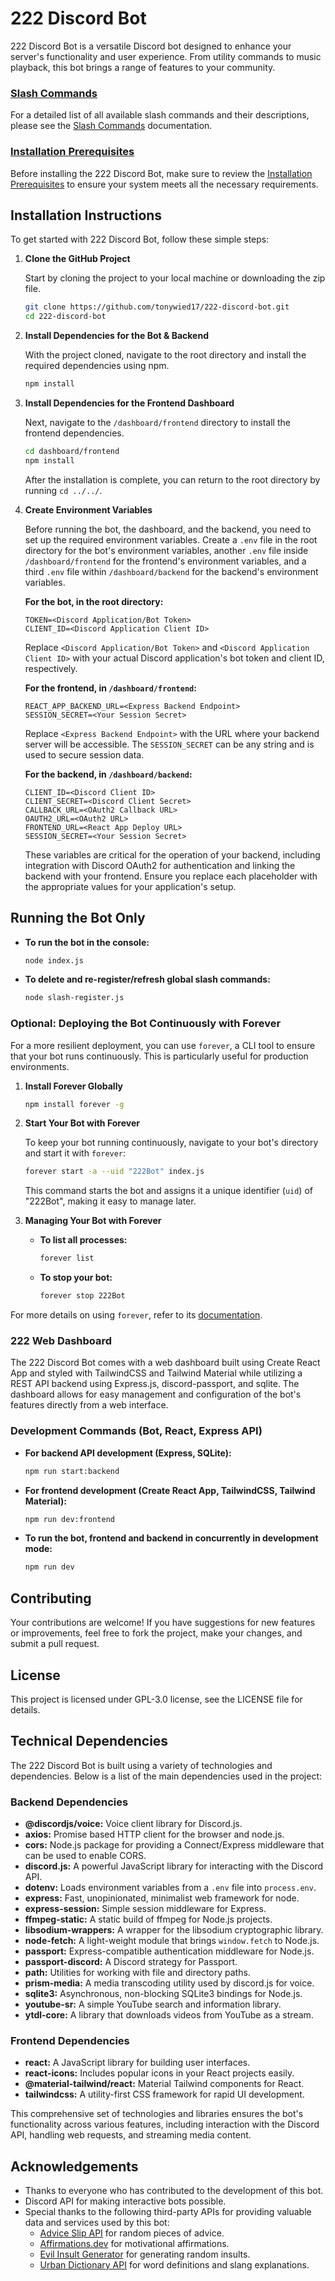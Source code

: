 # 222 Discord Bot

222 Discord Bot is a versatile Discord bot designed to enhance your server's functionality and user experience. From utility commands to music playback, this bot brings a range of features to your community.

### [Slash Commands](COMMANDS.md)

For a detailed list of all available slash commands and their descriptions, please see the [Slash Commands](COMMANDS.md) documentation.

### [Installation Prerequisites](PREREQS.md)

Before installing the 222 Discord Bot, make sure to review the [Installation Prerequisites](PREREQS.md) to ensure your system meets all the necessary requirements.

## Installation Instructions

To get started with 222 Discord Bot, follow these simple steps:

1. **Clone the GitHub Project**

    Start by cloning the project to your local machine or downloading the zip file.

    ```bash
    git clone https://github.com/tonywied17/222-discord-bot.git
    cd 222-discord-bot
    ```

2. **Install Dependencies for the Bot & Backend**

    With the project cloned, navigate to the root directory and install the required dependencies using npm.

    ```bash
    npm install
    ```

3. **Install Dependencies for the Frontend Dashboard**

    Next, navigate to the `/dashboard/frontend` directory to install the frontend dependencies.

    ```bash
    cd dashboard/frontend
    npm install
    ```

    After the installation is complete, you can return to the root directory by running `cd ../../`.

4. **Create Environment Variables**

    Before running the bot, the dashboard, and the backend, you need to set up the required environment variables. Create a `.env` file in the root directory for the bot's environment variables, another `.env` file inside `/dashboard/frontend` for the frontend's environment variables, and a third `.env` file within `/dashboard/backend` for the backend's environment variables.

    **For the bot, in the root directory:**

    ```plaintext
    TOKEN=<Discord Application/Bot Token>
    CLIENT_ID=<Discord Application Client ID>
    ```

    Replace `<Discord Application/Bot Token>` and `<Discord Application Client ID>` with your actual Discord application's bot token and client ID, respectively.

    **For the frontend, in `/dashboard/frontend`:**

    ```plaintext
    REACT_APP_BACKEND_URL=<Express Backend Endpoint>
    SESSION_SECRET=<Your Session Secret>
    ```

    Replace `<Express Backend Endpoint>` with the URL where your backend server will be accessible. The `SESSION_SECRET` can be any string and is used to secure session data.

    **For the backend, in `/dashboard/backend`:**

    ```plaintext
    CLIENT_ID=<Discord Client ID>
    CLIENT_SECRET=<Discord Client Secret>
    CALLBACK_URL=<OAuth2 Callback URL>
    OAUTH2_URL=<OAuth2 URL>
    FRONTEND_URL=<React App Deploy URL>
    SESSION_SECRET=<Your Session Secret>
    ```

    These variables are critical for the operation of your backend, including integration with Discord OAuth2 for authentication and linking the backend with your frontend. Ensure you replace each placeholder with the appropriate values for your application's setup.

## Running the Bot Only

- **To run the bot in the console:**

    ```bash
    node index.js
    ```

- **To delete and re-register/refresh global slash commands:**

    ```bash
    node slash-register.js
    ```

### Optional: Deploying the Bot Continuously with Forever

For a more resilient deployment, you can use `forever`, a CLI tool to ensure that your bot runs continuously. This is particularly useful for production environments.

1. **Install Forever Globally**

    ```bash
    npm install forever -g
    ```

2. **Start Your Bot with Forever**

    To keep your bot running continuously, navigate to your bot's directory and start it with `forever`:

    ```bash
    forever start -a --uid "222Bot" index.js
    ```

    This command starts the bot and assigns it a unique identifier (`uid`) of "222Bot", making it easy to manage later.

3. **Managing Your Bot with Forever**

    - **To list all processes:**

        ```bash
        forever list
        ```

    - **To stop your bot:**

        ```bash
        forever stop 222Bot
        ```

For more details on using `forever`, refer to its [documentation](https://github.com/foreversd/forever).

### 222 Web Dashboard
The 222 Discord Bot comes with a web dashboard built using Create React App and styled with TailwindCSS and Tailwind Material while utilizing a REST API backend using Express.js, discord-passport, and sqlite. The dashboard allows for easy management and configuration of the bot's features directly from a web interface.

### Development Commands (Bot, React, Express API)

- **For backend API development (Express, SQLite):**

    ```bash
    npm run start:backend
    ```

- **For frontend development (Create React App, TailwindCSS, Tailwind Material):**

    ```bash
    npm run dev:frontend
    ```

- **To run the bot, frontend and backend in concurrently in development mode:**

    ```bash
    npm run dev
    ```

## Contributing

Your contributions are welcome! If you have suggestions for new features or improvements, feel free to fork the project, make your changes, and submit a pull request.

## License

This project is licensed under GPL-3.0 license, see the LICENSE file for details.

## Technical Dependencies

The 222 Discord Bot is built using a variety of technologies and dependencies. Below is a list of the main dependencies used in the project:

### Backend Dependencies
- **@discordjs/voice:** Voice client library for Discord.js.
- **axios:** Promise based HTTP client for the browser and node.js.
- **cors:** Node.js package for providing a Connect/Express middleware that can be used to enable CORS.
- **discord.js:** A powerful JavaScript library for interacting with the Discord API.
- **dotenv:** Loads environment variables from a `.env` file into `process.env`.
- **express:** Fast, unopinionated, minimalist web framework for node.
- **express-session:** Simple session middleware for Express.
- **ffmpeg-static:** A static build of ffmpeg for Node.js projects.
- **libsodium-wrappers:** A wrapper for the libsodium cryptographic library.
- **node-fetch:** A light-weight module that brings `window.fetch` to Node.js.
- **passport:** Express-compatible authentication middleware for Node.js.
- **passport-discord:** A Discord strategy for Passport.
- **path:** Utilities for working with file and directory paths.
- **prism-media:** A media transcoding utility used by discord.js for voice.
- **sqlite3:** Asynchronous, non-blocking SQLite3 bindings for Node.js.
- **youtube-sr:** A simple YouTube search and information library.
- **ytdl-core:** A library that downloads videos from YouTube as a stream.

### Frontend Dependencies
- **react:** A JavaScript library for building user interfaces.
- **react-icons:** Includes popular icons in your React projects easily.
- **@material-tailwind/react:** Material Tailwind components for React.
- **tailwindcss:** A utility-first CSS framework for rapid UI development.

This comprehensive set of technologies and libraries ensures the bot's functionality across various features, including interaction with the Discord API, handling web requests, and streaming media content.

## Acknowledgements

- Thanks to everyone who has contributed to the development of this bot.
- Discord API for making interactive bots possible.
- Special thanks to the following third-party APIs for providing valuable data and services used by this bot:
  - [Advice Slip API](https://api.adviceslip.com/advice) for random pieces of advice.
  - [Affirmations.dev](https://www.affirmations.dev/) for motivational affirmations.
  - [Evil Insult Generator](https://evilinsult.com/generate_insult.php?lang=en&type=json) for generating random insults.
  - [Urban Dictionary API](https://api.urbandictionary.com/) for word definitions and slang explanations.
